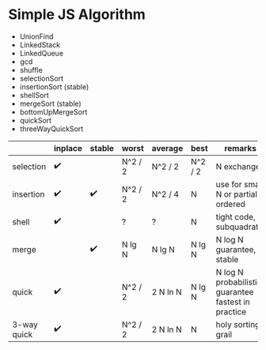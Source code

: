 # Simple JS Algorithm

- UnionFind
- LinkedStack
- LinkedQueue
- gcd
- shuffle
- selectionSort
- insertionSort (stable)
- shellSort
- mergeSort (stable)
- bottomUpMergeSort
- quickSort
- threeWayQuickSort

|             | inplace | stable | worst   | average  | best    | remarks                                             |
| ----------- | ------- | ------ | ------- | -------- | ------- | --------------------------------------------------- |
| selection   | ✔️      |        | N^2 / 2 | N^2 / 2  | N^2 / 2 | N exchanges                                         |
| insertion   | ✔️      | ✔️     | N^2 / 2 | N^2 / 4  | N       | use for small N or partially ordered                |
| shell       | ✔️      |        | ?       | ?        | N       | tight code, subquadratic                            |
| merge       |         | ✔️     | N lg N  | N lg N   | N lg N  | N log N guarantee, stable                           |
| quick       | ✔️      |        | N^2 / 2 | 2 N ln N | N lg N  | N log N probabilistic guarantee fastest in practice |
| 3-way quick | ✔️      |        | N^2 / 2 | 2 N ln N | N       | holy sorting grail                                  |
